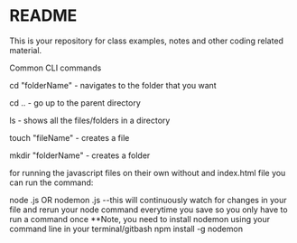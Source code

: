 # README

This is your repository for class examples, notes and other coding related material.

Common CLI commands

cd "folderName" - navigates to the folder that you want

cd .. - go up to the parent directory

ls - shows all the files/folders in a directory

touch "fileName" - creates a file

mkdir "folderName" - creates a folder

for running the javascript files on their own without and index.html file you can run the command:

node <filename>.js
OR
nodemon <filename>.js --this will continuously watch for changes in your file and rerun your node command everytime you save so you only have to run a command once
\*\*Note, you need to install nodemon using your command line in your terminal/gitbash
npm install -g nodemon

